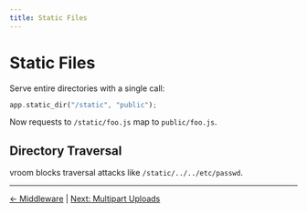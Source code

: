 ```yaml
---
title: Static Files
---
```


# Static Files

Serve entire directories with a single call:

```rust
app.static_dir("/static", "public");
```

Now requests to `/static/foo.js` map to `public/foo.js`.

## Directory Traversal

vroom blocks traversal attacks like `/static/../../etc/passwd`.

---

[← Middleware](03-middleware.md) | [Next: Multipart Uploads](05-multipart.md)